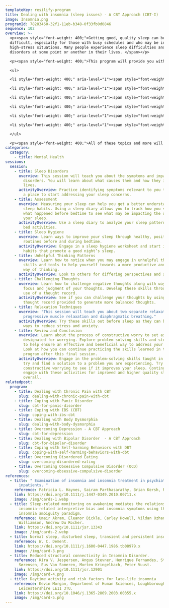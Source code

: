 ```yaml
---
templateKey: resilify-program
title: Dealing with insomnia (sleep issues) - A CBT Approach (CBT-I)
image: Insomnia.png
programId: 78283460-32f1-11eb-b348-0f33fb0d0846
sequence: 102
overview: >-
  <p><span style="font-weight: 400;">Getting good, quality sleep can be
  difficult, especially for those with busy schedules and who may be in
  high-stress situations. Many people experience sleep difficulties and sleep
  disorders at some point or another in their lives. </span></p>

  <p><span style="font-weight: 400;">This program will provide you with information about sleep disorders and effective tools and skills to help improve the quality of your sleep. This is done using Cognitive Behavioral Therapy for Insomnia (CBT-I), an evidenced-based treatment specifically designed for those who experience sleep difficulty. Throughout this program you will learn about:</span></p>

  <ul>

  <li style="font-weight: 400;" aria-level="1"><span style="font-weight: 400;">Sleep tracking</span></li>

  <li style="font-weight: 400;" aria-level="1"><span style="font-weight: 400;">Healthy sleep habits, also known as sleep hygiene</span></li>

  <li style="font-weight: 400;" aria-level="1"><span style="font-weight: 400;">Modifying your sleep environment to ensure quality sleep</span></li>

  <li style="font-weight: 400;" aria-level="1"><span style="font-weight: 400;">Addressing and changing unhelpful patterns of thinking</span></li>

  <li style="font-weight: 400;" aria-level="1"><span style="font-weight: 400;">Relaxation techniques such as progressive muscle relaxation and diaphragmatic breathing</span></li>

  <li style="font-weight: 400;" aria-level="1"><span style="font-weight: 400;">Problem solving skills and constructive worrying</span></li>

  </ul>

  <p><span style="font-weight: 400;">All of these topics and more will be covered through the use of lessons, video summaries, and interactive activities. Resilify&rsquo;s CBT for Insomnia program can help you on the path towards healthy sleep.</span></p>
categories:
  category:
    - title: Mental Health
sessions:
  session:
    - title: Sleep Disorders
      overview: This session will teach you about the symptoms and impact of sleep
        disorders. You will learn about what causes them and how they impact our
        lives.
      activityOverview: Practice identifying symptoms relevant to you to help you find
        a place to start addressing your sleep concerns.
    - title: Assessment
      overview: Measuring your sleep can help you get a better understanding of your
        sleep habits. Using a sleep diary allows you to track how you slept and
        what happened before bedtime to see what may be impacting the quality of
        your sleep.
      activityOverview: Use a sleep diary to analyze your sleep patterns and before
        bed activities.
    - title: Sleep Hygiene
      overview: Learn ways to improve your sleep through healthy, positive habits and
        routines before and during bedtime.
      activityOverview: Engage in a sleep hygiene worksheet and start implementing new
        habits that promote a good night’s sleep.
    - title: Unhelpful Thinking Patterns
      overview: Learn how to notice when you may engage in unhelpful thinking. Develop
        skills and tools to help yourself towards a more productive and balanced
        way of thinking.
      activityOverview: Look to others for differing perspectives and support.
    - title: Challenging Thoughts
      overview: Learn how to challenge negative thoughts along with ways to shift the
        focus and judgment of your thoughts. Develop these skills through the
        use of a thought record.
      activityOverview: See if you can challenge your thoughts by using the 7-column
        thought record provided to generate more balanced thoughts.
    - title: Relaxation Techniques
      overview: "This session will teach you about two separate relaxation skills:
        progressive muscle relaxation and diaphragmatic breathing."
      activityOverview: Try these skills out before sleep as they can be effective
        ways to reduce stress and anxiety.
    - title: Review and Conclusion
      overview: Learn about the process of constructive worry to set aside time
        designated for worrying. Explore problem solving skills and strategies
        to help ensure an effective and beneficial way to address your problems.
        Look at how you can continue practicing the skills learned in this
        program after this final session.
      activityOverview: Engage in the problem-solving skills taught in this session to
        try and find a solution to a problem you are experiencing. Try out
        constructive worrying to see if it improves your sleep. Continue to
        engage with these activities for improved and higher quality sleep
        overall.
relatedpost:
  program:
    - title: Dealing with Chronic Pain with CBT
      slug: dealing-with-chronic-pain-with-cbt
    - title: Coping with Panic Disorder
      slug: cbt-for-panic-disorder
    - title: Coping with IBS (CBT)
      slug: coping-with-ibs-cbt
    - title: Dealing with Body Dysmorphia
      slug: dealing-with-body-dysmorphia
    - title: Overcoming Depression - A CBT Approach
      slug: cbt-for-depression
    - title: Dealing with Bipolar Disorder  - A CBT Approach
      slug: cbt-for-bipolar-disorder
    - title: Coping with Self-harming Behaviors with DBT
      slug: coping-with-self-harming-behaviors-with-dbt
    - title: Overcoming Disordered Eating
      slug: overcoming-disordered-eating
    - title: Overcoming Obsessive Compulsive Disorder (OCD)
      slug: overcoming-obsessive-compulsive-disorder
references:
  - title: " Examination of insomnia and insomnia treatment in psychiatric
      inpatients. "
    reference: Patricia L. Haynes, Sairam Parthasarathy, Brian Kersh, Richard R. Bootzin.
    link: https://doi.org/10.1111/j.1447-0349.2010.00711.x
    image: /img/cards-1.webp
  - title: Sleep-related monitoring on awakening mediates the relationship between
      insomnia-related interpretive bias and insomnia symptoms using the
      insomnia ambiguity paradigm.
    reference: Umair Akram, Eleanor Bickle, Carley Howell, Vildan Ozhan, Jessica
      Williamson, Andrew Du Rocher.
    link: https://doi.org/10.1111/jsr.13343
    image: /img/cards-2.webp
  - title: Normal sleep, disturbed sleep, transient and persistent insomnia.
    reference: W. C. Dement.
    link: https://doi.org/10.1111/j.1600-0447.1986.tb08979.x
    image: /img/card-3.png
  - title: Reduced structural connectivity in Insomnia Disorder.
    reference: Kira V. Jespersen, Angus Stevner, Henrique Fernandes, Stine D.
      Sørensen, Eus Van Someren, Morten Kringelbach, Peter Vuust.
    link: https://doi.org/10.1111/jsr.12901
    image: /img/card-4.png
  - title: Daytime activity and risk factors for late-life insomnia
    reference: Kevin Morgan, Department of Human Sciences, Loughborough University,
      Leicestershire LE11 3TU.
    link: https://doi.org/10.1046/j.1365-2869.2003.00355.x
    image: /img/card-5.png
---
```

